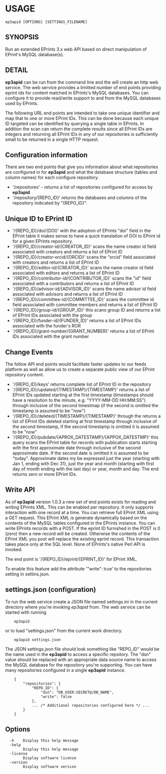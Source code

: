
USAGE
=====

    ep3apid [OPTIONS] [SETTINGS_FILENAME]

SYNOPSIS
--------

Run an extended EPrints 3.x web API based on direct manipulation
of EPrint's MySQL database(s).


DETAIL
------

__ep3apid__ can be run from the command line and the will create an http web service. The web service provides a limitted number of end points providing eprint ids for content matched in EPrints's MySQL databases. You can configure it to provide read/write support to and from the MySQL databases used by EPrints.

The following URL end points are intended to take one unique identifier and map that to one or more EPrint IDs. This can be done because each unique ID  targeted can be identified by querying a single table in EPrints.  In addition the scan can return the complete results since all EPrint IDs are integers and returning all EPrint IDs in any of our repositories is sufficiently small to be returned in a single HTTP request.

Configuration information
-------------------------

There are two end points that give you information about what repositories are configured in for __ep3apid__ and what the database structure (tables and column names) for each configure repository.

- '/repositores' - returns a list of repositories configured for access by __ep3apid__
- '/repository/{REPO_ID}' returns the databases and columns of the repository indicated by "{REPO_ID}".


Unique ID to EPrint ID
----------------------

- '/{REPO_ID}/doi/{DOI}' with the adoption of EPrints "doi" field in the EPrint table it makes sense to have a quick translation of DOI to EPrint id for a given EPrints repository. 
- '/{REPO_ID}/creator-id/{CREATOR_ID}' scans the name creator id field associated with creators and returns a list of EPrint ID 
- '/{REPO_ID}/creator-orcid/{ORCID}' scans the "orcid" field associated with creators and returns a list of EPrint ID 
- '/{REPO_ID}/editor-id/{CREATOR_ID}' scans the name creator id field associated with editors and returns a list of EPrint ID 
- '/{REPO_ID}/contributor-id/{CONTRIBUTOR_ID}' scans the "id" field associated with a contributors and returns a list of EPrint ID 
- '/{REPO_ID}/advisor-id/{ADVISOR_ID}' scans the name advisor id field associated with advisors and returns a list of EPrint ID 
- '/{REPO_ID}/committee-id/{COMMITTEE_ID}' scans the committee id field associated with committee members and returns a list of EPrint ID
- '/{REPO_ID}/group-id/{GROUP_ID}' this scans group ID and returns a list of EPrint IDs associated with the group
- '/{REPO_ID}/funder-id/{FUNDER_ID}' returns a list of EPrint IDs associated with the funder's ROR
- '/{REPO_ID}/grant-number/{GRANT_NUMBER}' returns a list of EPrint IDs associated with the grant number



Change Events
-------------

The follow API end points would facilitate faster updates to our feeds platform as well as allow us to create a separate public view of our EPrint repository content.

- '/{REPO_ID}/keys' returns complete list of EPrint ID in the repository
- '/{REPO_ID}/updated/{TIMESTAMP}/{TIMESTAMP}' returns a list of EPrint IDs updated starting at the first timestamp (timestamps should have a resolution to the minute, e.g. "YYYY-MM-DD HH:MM:SS") through inclusive of the second timestmap (if the second is omitted the timestamp is assumed to be "now")
- '/{REPO_ID}/deleted/{TIMESTAMP}/{TIMESTAMP}' through the returns a list of EPrint IDs deleted starting at first timestamp through inclusive of the second timestamp, if the second timestamp is omitted it is assumed to be "now"
- '/{REPO_ID}/pubdate/{APROX_DATESTAMP}/{APPOX_DATESTMP}' this query scans the EPrint table for records with publication starts starting with the first approximate date through inclusive of the second approximate date. If the second date is omitted it is assumed to be "today". Approximate dates my be expressed just the year (starting with Jan 1, ending with Dec 31), just the year and month (starting with first day of month ending with the last day) or year, month and day. The end returns zero or more EPrint IDs.

Write API
---------

As of __ep3apid__ version 1.0.3 a new set of end points exists for reading and writing EPrints XML. This can be enabled per repository. It only supports interaction with one record at a time.  You can retrieve full EPrint XML using a GET request. This EPrint XML is generate dynamically based on the contents of the MySQL tables configured in the EPrints instance.  You can write EPrints records with a POST.  If the eprint ID furnished in the POST is 0 (zero) then a new record will be created. Otherwise the contents of the EPrint XML you post will replace the existing eprint record.  This transaction takes place only at the SQL level. None of EPrints's native Perl API is invoked. 

The end point is '/{REPO_ID}/eprint/{EPRINT_ID}' for EPrint XML.

To enable this feature add the attribute '"write": true' to the repositories setting in settins.json.

settings.json (configuration)
-----------------------------

To run the web service create a JSON file named settings.ini in the current directory where you're invoking _ep3apid_ from. The web service can be started with running

```
    ep3apid
```

or to load "settings.json" from the current work directory.

```
    ep3apid settings.json
```

The JSON settings.json file should look something like "REPO_ID" would
be the name used in the __ep3apid__ to access a specific repsitory. The
"dsn" value should be replaced with an appropriate data source name to
access the MySQL database for the repository you're supporting. You can have many repositories configured in a single __ep3apid__ instance.

```
    {
        "repositories": {
            "REPO_ID": {
                "dsn": "DB_USER:SECRET@/DB_NAME",
                "write": false
	        },
	        ... /* Additional repositories configured here */ ...
        }
    }
```

Options
-------

```
  -h	Display this help message
  -help
    	Display this help message
  -license
    	Display software license
  -version
    	Display software version
```

